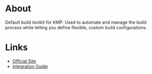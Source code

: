 # About

Default build toolkit for KMP. Used to automate and manage the build process while letting you define flexible, custom build configurations.

# Links

- [Official Site](https://gradle.org/)
- [Integration Guide](https://docs.gradle.org/current/samples/sample_building_kotlin_applications.html)
